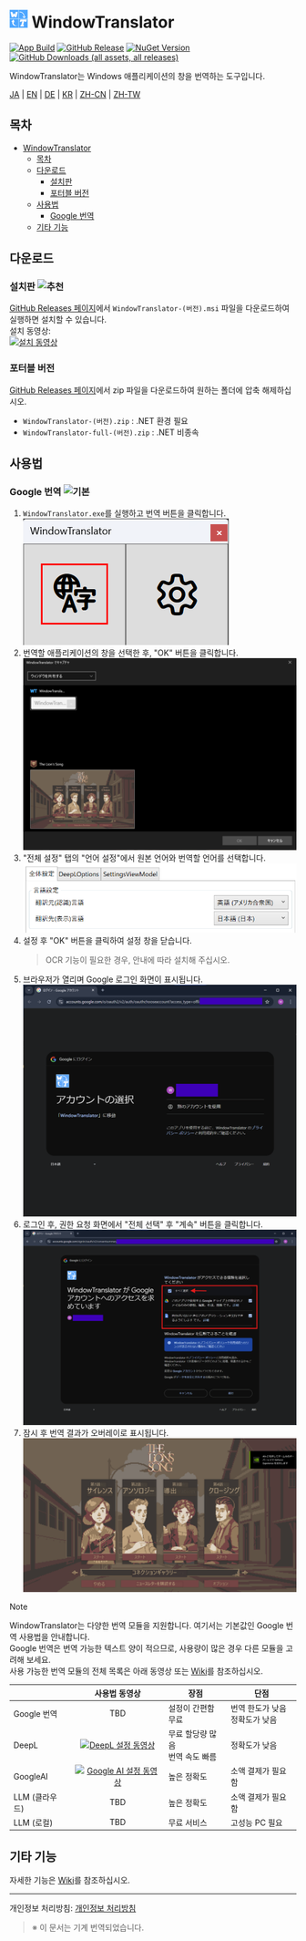 # <img src="images/wt.png" width="32" > WindowTranslator

[![App Build](https://github.com/Freeesia/WindowTranslator/actions/workflows/dotnet-desktop.yml/badge.svg)](https://github.com/Freeesia/WindowTranslator/actions/workflows/dotnet-desktop.yml)
[![GitHub Release](https://img.shields.io/github/v/release/Freeesia/WindowTranslator)](https://github.com/Freeesia/WindowTranslator/releases/latest)
[![NuGet Version](https://img.shields.io/nuget/v/WindowTranslator.Abstractions)](https://www.nuget.org/packages/WindowTranslator.Abstractions)
[![GitHub Downloads (all assets, all releases)](https://img.shields.io/github/downloads/Freeesia/WindowTranslator/total)](https://github.com/Freeesia/WindowTranslator/releases/latest)

WindowTranslator는 Windows 애플리케이션의 창을 번역하는 도구입니다.

[JA](README.md) | [EN](README.en.md) | [DE](README.de.md) | [KR](README.kr.md) | [ZH-CN](README.zh-cn.md) | [ZH-TW](README.zh-tw.md)

## 목차
- [ WindowTranslator](#-windowtranslator)
  - [목차](#목차)
  - [다운로드](#다운로드)
    - [설치판 ](#설치판-)
    - [포터블 버전](#포터블-버전)
  - [사용법](#사용법)
    - [Google 번역 ](#google-번역-)
  - [기타 기능](#기타-기능)

## 다운로드
### 설치판 ![추천](https://img.shields.io/badge/%E3%82%AA%E3%82%B9%E3%82%B9%E3%83%A1-brightgreen)
[GitHub Releases 페이지](https://github.com/Freeesia/WindowTranslator/releases/latest)에서 `WindowTranslator-(버전).msi` 파일을 다운로드하여 실행하면 설치할 수 있습니다.  
설치 동영상:  
[![설치 동영상](https://github.com/user-attachments/assets/b5babc02-715b-43bc-ba97-f23078ffd39b)](https://youtu.be/wvcbCLA9chQ?t=7)

### 포터블 버전
[GitHub Releases 페이지](https://github.com/Freeesia/WindowTranslator/releases/latest)에서 zip 파일을 다운로드하여 원하는 폴더에 압축 해제하십시오.  
- `WindowTranslator-(버전).zip` : .NET 환경 필요  
- `WindowTranslator-full-(버전).zip` : .NET 비종속

## 사용법

### Google 번역 ![기본](https://img.shields.io/badge/Default-brightgreen)

1. `WindowTranslator.exe`를 실행하고 번역 버튼을 클릭합니다.  
   ![번역 버튼](images/translate.png)
2. 번역할 애플리케이션의 창을 선택한 후, "OK" 버튼을 클릭합니다.  
   ![창 선택](images/select.png)
3. "전체 설정" 탭의 "언어 설정"에서 원본 언어와 번역할 언어를 선택합니다.  
   ![언어 설정](images/language.png)
4. 설정 후 "OK" 버튼을 클릭하여 설정 창을 닫습니다.  
   > OCR 기능이 필요한 경우, 안내에 따라 설치해 주십시오.
5. 브라우저가 열리며 Google 로그인 화면이 표시됩니다.  
   ![로그인 화면](images/login.png)
6. 로그인 후, 권한 요청 화면에서 "전체 선택" 후 "계속" 버튼을 클릭합니다.  
   ![권한 화면](images/auth.png)
7. 잠시 후 번역 결과가 오버레이로 표시됩니다.  
   ![번역 결과](images/result.png)

> [!NOTE]
> WindowTranslator는 다양한 번역 모듈을 지원합니다. 여기서는 기본값인 Google 번역 사용법을 안내합니다.  
> Google 번역은 번역 가능한 텍스트 양이 적으므로, 사용량이 많은 경우 다른 모듈을 고려해 보세요.  
> 사용 가능한 번역 모듈의 전체 목록은 아래 동영상 또는 [Wiki](https://github.com/Freeesia/WindowTranslator/wiki#translation)를 참조하십시오.
> 
> |               |                                사용법 동영상                                 | 장점                          | 단점                                 |
> | ------------- | :------------------------------------------------------------------------: | ----------------------------- | ------------------------------------ |
> | Google 번역   |                                  TBD                                     | 설정이 간편함<br/>무료          | 번역 한도가 낮음<br/>정확도가 낮음      |
> | DeepL         | [![DeepL 설정 동영상](https://github.com/user-attachments/assets/4abd512f-cff9-45a8-852b-722641458f0b)](https://youtu.be/D7Yb6rIVPI0) | 무료 할당량 많음<br/>번역 속도 빠름 | 정확도가 낮음                        |
> | GoogleAI      | [![Google AI 설정 동영상](https://github.com/user-attachments/assets/9d3a91ab-f1aa-4079-be68-622212ab1b68)](https://youtu.be/Oht0z03M91I) | 높은 정확도                  | 소액 결제가 필요함                     |
> | LLM (클라우드)  |                                  TBD                                     | 높은 정확도                  | 소액 결제가 필요함                     |
> | LLM (로컬)     |                                  TBD                                     | 무료 서비스                  | 고성능 PC 필요                         |

## 기타 기능

자세한 기능은 [Wiki](https://github.com/Freeesia/WindowTranslator/wiki)를 참조하십시오.

---  
개인정보 처리방침: [개인정보 처리방침](PrivacyPolicy.kr.md)

> ※ 이 문서는 기계 번역되었습니다.